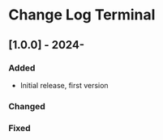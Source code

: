 # Change Log Terminal


## [1.0.0] - 2024-

### Added

- Initial release, first version

### Changed

### Fixed
